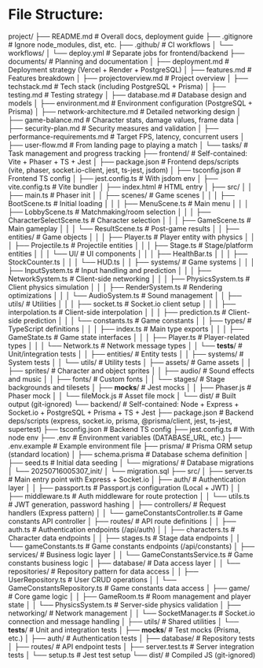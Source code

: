 # File Structure: 

project/
├── README.md                # Overall docs, deployment guide
├── .gitignore               # Ignore node_modules, dist, etc.
├── .github/                 # CI workflows
│   └── workflows/
│       └── deploy.yml       # Separate jobs for frontend/backend
├── documents/               # Planning and documentation
│   ├── deployment.md        # Deployment strategy (Vercel + Render + PostgreSQL)
│   ├── features.md          # Features breakdown
│   ├── projectoverview.md   # Project overview
│   ├── techstack.md         # Tech stack (including PostgreSQL + Prisma)
│   ├── testing.md           # Testing strategy
│   ├── database.md          # Database design and models
│   ├── environment.md       # Environment configuration (PostgreSQL + Prisma)
│   ├── network-architecture.md  # Detailed networking design
│   ├── game-balance.md      # Character stats, damage values, frame data
│   ├── security-plan.md     # Security measures and validation
│   ├── performance-requirements.md  # Target FPS, latency, concurrent users
│   ├── user-flow.md         # From landing page to playing a match
│   └── tasks/               # Task management and progress tracking
├── frontend/                # Self-contained: Vite + Phaser + TS + Jest
│   ├── package.json         # Frontend deps/scripts (vite, phaser, socket.io-client, jest, ts-jest, jsdom)
│   ├── tsconfig.json        # Frontend TS config
│   ├── jest.config.ts       # With jsdom env
│   ├── vite.config.ts       # Vite bundler
│   ├── index.html           # HTML entry
│   ├── src/
│   │   ├── main.ts          # Phaser init
│   │   ├── scenes/          # Game scenes
│   │   │   ├── BootScene.ts     # Initial loading
│   │   │   ├── MenuScene.ts     # Main menu
│   │   │   ├── LobbyScene.ts    # Matchmaking/room selection
│   │   │   ├── CharacterSelectScene.ts  # Character selection
│   │   │   ├── GameScene.ts     # Main gameplay
│   │   │   └── ResultScene.ts   # Post-game results
│   │   ├── entities/        # Game objects
│   │   │   ├── Player.ts        # Player entity with physics
│   │   │   ├── Projectile.ts    # Projectile entities
│   │   │   ├── Stage.ts         # Stage/platform entities
│   │   │   └── UI/              # UI components
│   │   │       ├── HealthBar.ts
│   │   │       ├── StockCounter.ts
│   │   │       └── HUD.ts
│   │   ├── systems/         # Game systems
│   │   │   ├── InputSystem.ts   # Input handling and prediction
│   │   │   ├── NetworkSystem.ts # Client-side networking
│   │   │   ├── PhysicsSystem.ts # Client physics simulation
│   │   │   ├── RenderSystem.ts  # Rendering optimizations
│   │   │   └── AudioSystem.ts   # Sound management
│   │   ├── utils/           # Utilities
│   │   │   ├── socket.ts        # Socket.io client setup
│   │   │   ├── interpolation.ts # Client-side interpolation
│   │   │   ├── prediction.ts    # Client-side prediction
│   │   │   └── constants.ts     # Game constants
│   │   ├── types/           # TypeScript definitions
│   │   │   ├── index.ts         # Main type exports
│   │   │   ├── GameState.ts     # Game state interfaces
│   │   │   ├── Player.ts        # Player-related types
│   │   │   └── Network.ts       # Network message types
│   │   └── __tests__/       # Unit/integration tests
│   │       ├── entities/        # Entity tests
│   │       ├── systems/         # System tests
│   │       └── utils/           # Utility tests
│   ├── assets/              # Game assets
│   │   ├── sprites/             # Character and object sprites
│   │   ├── audio/               # Sound effects and music
│   │   ├── fonts/               # Custom fonts
│   │   └── stages/              # Stage backgrounds and tilesets
│   ├── __mocks__/           # Jest mocks
│   │   ├── Phaser.js            # Phaser mock
│   │   └── fileMock.js          # Asset file mock
│   └── dist/                # Built output (git-ignored)
└── backend/                 # Self-contained: Node + Express + Socket.io + PostgreSQL + Prisma + TS + Jest
    ├── package.json         # Backend deps/scripts (express, socket.io, prisma, @prisma/client, jest, ts-jest, supertest)
    ├── tsconfig.json        # Backend TS config
    ├── jest.config.ts       # With node env
    ├── .env                 # Environment variables (DATABASE_URL, etc.)
    ├── .env.example         # Example environment file
    ├── prisma/              # Prisma ORM setup (standard location)
    │   ├── schema.prisma        # Database schema definition
    │   ├── seed.ts              # Initial data seeding
    │   └── migrations/          # Database migrations
    │       └── 20250716005307_init/
    │           └── migration.sql
    ├── src/
    │   ├── server.ts            # Main entry point with Express + Socket.io
    │   ├── auth/                # Authentication layer
    │   │   ├── passport.ts          # Passport.js configuration (Local + JWT)
    │   │   ├── middleware.ts        # Auth middleware for route protection
    │   │   └── utils.ts             # JWT generation, password hashing
    │   ├── controllers/         # Request handlers (Express pattern)
    │   │   └── gameConstantsController.ts  # Game constants API controller
    │   ├── routes/              # API route definitions
    │   │   ├── auth.ts              # Authentication endpoints (/api/auth)
    │   │   ├── characters.ts        # Character data endpoints
    │   │   ├── stages.ts            # Stage data endpoints
    │   │   └── gameConstants.ts     # Game constants endpoints (/api/constants)
    │   ├── services/            # Business logic layer
    │   │   └── GameConstantsService.ts  # Game constants business logic
    │   ├── database/            # Data access layer
    │   │   └── repositories/        # Repository pattern for data access
    │   │       ├── UserRepository.ts           # User CRUD operations
    │   │       └── GameConstantsRepository.ts  # Game constants data access
    │   ├── game/                # Core game logic
    │   │   ├── GameRoom.ts          # Room management and player state
    │   │   └── PhysicsSystem.ts     # Server-side physics validation
    │   ├── networking/          # Network management
    │   │   └── SocketManager.ts     # Socket.io connection and message handling
    │   ├── utils/               # Shared utilities
    │   └── __tests__/           # Unit and integration tests
    │       ├── __mocks__/           # Test mocks (Prisma, etc.)
    │       ├── auth/                # Authentication tests
    │       ├── database/            # Repository tests
    │       ├── routes/              # API endpoint tests
    │       ├── server.test.ts       # Server integration tests
    │       └── setup.ts             # Jest test setup
    └── dist/                    # Compiled JS (git-ignored)